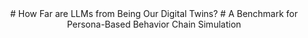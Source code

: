 <center>
# How Far are LLMs from Being Our Digital Twins?
# A Benchmark for Persona-Based Behavior Chain Simulation
</center>
